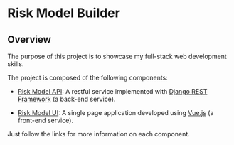# Risk Model Builder

## Overview

The purpose of this project is to showcase my full-stack web development skills.

The project is composed of the following components:

* [Risk Model API](risk_model_api/README.md): A restful service implemented with [Django REST Framework](http://www.django-rest-framework.org/) (a back-end service).

* [Risk Model UI](risk_model_ui/README.md): A single page application developed using [Vue.js](https://vuejs.org) (a front-end service).

Just follow the links for more information on each component.